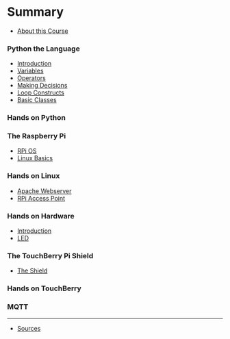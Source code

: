 # Summary

* [About this Course](README.md)

### Python the Language
* [Introduction](python_language/readme.md)
* [Variables](python_language/variables.md)
* [Operators](python_language/operators.md)
* [Making Decisions](python_language/making_decisions.md)
* [Loop Constructs](python_language/loop_constructs.md)
* [Basic Classes](python_language/basic_classes.md)

### Hands on Python

<!-- Paar kleine python oefeningen -->
<!-- Lib importeren -->
<!-- Looptje schrijven -->
<!-- If/else ke -->
<!-- Classke maken en gebruiken -->

### The Raspberry Pi

* [RPi OS](rpi_operating_system/readme.md)
* [Linux Basics](linux_basics/readme.md)

### Hands on Linux

* [Apache Webserver](hands_on_linux/apache_webserver.md)
* [RPi Access Point](hands_on_linux/access_point.md)

<!-- HTML pagina met python -->

### Hands on Hardware

* [Introduction](hands_on_rpi_hardware/readme.md)
* [LED](hands_on_rpi_hardware/led.md)

<!-- Switch inlezen -->
<!-- LDR inlezen -->
<!-- Pieze aansturen (fake pwm) -->
<!-- Servo aansturen -->

### The TouchBerry Pi Shield

* [The Shield](touchberry_shield/readme.md)
<!-- Eens spelen met die touch -->
<!-- Ledje doen branden -->
<!-- Temperatuur uitlezen -->
<!-- Axellerometer  -->

### Hands on TouchBerry

<!-- Led laten branden bij touch -->
<!-- Kleur led laten branden op basis van Temperatuur -->
<!-- Tilt ofzo -->

### MQTT

---

* [Sources](sources.md)
